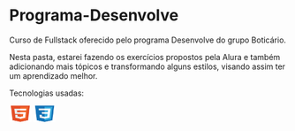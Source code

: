 # Programa-Desenvolve
Curso de Fullstack oferecido pelo programa Desenvolve do grupo Boticário.

Nesta pasta, estarei fazendo os exercícios propostos pela Alura e também adicionando mais tópicos e transformando alguns estilos, visando assim ter um aprendizado melhor.

Tecnologias usadas: 

<div style="display: inline_block">
  <img align="center" alt="Logo-HTML" height="30" width="40" src="https://raw.githubusercontent.com/devicons/devicon/master/icons/html5/html5-original.svg">
  <img align="center" alt="Logo-CSS" height="30" width="40" src="https://raw.githubusercontent.com/devicons/devicon/master/icons/css3/css3-original.svg">
</div><br>
